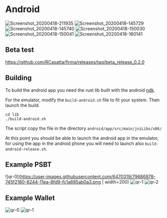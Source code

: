 # Android

![Screenshot_20200418-211935](https://user-images.githubusercontent.com/6470319/79669281-bfcced80-81ba-11ea-83af-564f57875bcb.png)
![Screenshot_20200418-145729](https://user-images.githubusercontent.com/6470319/79639852-79fa3000-818e-11ea-97eb-14d493b059b3.png)
![Screenshot_20200418-145740](https://user-images.githubusercontent.com/6470319/79639850-79fa3000-818e-11ea-82ad-4823264634cb.png)
![Screenshot_20200418-150030](https://user-images.githubusercontent.com/6470319/79639849-79619980-818e-11ea-82b7-985636a0eb3b.png)
![Screenshot_20200418-150041](https://user-images.githubusercontent.com/6470319/79639847-78c90300-818e-11ea-8041-5a08618caa23.png)
![Screenshot_20200418-160141](https://user-images.githubusercontent.com/6470319/79639843-76ff3f80-818e-11ea-955a-24a03c75c989.png)

## Beta test

https://github.com/RCasatta/firma/releases/tag/beta_release_0.2.0

## Building

To build the android app you need the rust lib built with the android [ndk](https://developer.android.com/ndk).

For the emulator, modify the `build-android.sh` file to fit your system. Then launch the build.

```
cd lib
./build-android.sh
```

The script copy the file in the directory `android/app/src/main/jniLibs/x86/`

At this point you should be able to launch the android app in the emulator, for using the app in the android phone you will need to launch also `build-android-release.sh`.

## Example PSBT

![qr-0](https://user-images.githubusercontent.com/6470319/79686978-745f2180-8244-11ea-8fd9-fc1a685ab0a3.png | width=200)
![qr-1](https://user-images.githubusercontent.com/6470319/79686979-74f7b800-8244-11ea-82f9-f8d8b4a011f8.png?v=4&s=200)
![qr-2](https://user-images.githubusercontent.com/6470319/79686980-74f7b800-8244-11ea-9d1b-185080186bea.png?v=4&s=200)

## Example Wallet

![qr-0](https://user-images.githubusercontent.com/6470319/79687010-a3759300-8244-11ea-9023-bfd91c7d3bad.png?v=4&s=200)
![qr-1](https://user-images.githubusercontent.com/6470319/79687012-a40e2980-8244-11ea-82cc-6a9c803ad975.png?v=4&s=200)

